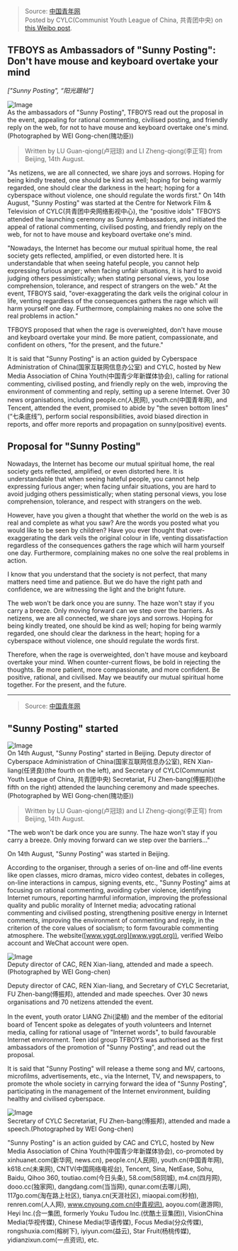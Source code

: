 > Source: [中国青年网](http://news.youth.cn/gn/201508/t20150814_7004099.htm)  
> Posted by CYLC(Communist Youth League of China, 共青团中央) on [this Weibo post]( http://weibo.com/3937348351/CvLlTD6kF).

## TFBOYS as Ambassadors of "Sunny Posting": Don't have mouse and keyboard overtake your mind
*["Sunny Posting", “阳光跟帖”]*

![Image](http://news.youth.cn/gn/201508/W020150814495697067529.jpg)  
As the ambassadors of "Sunny Posting", TFBOYS read out the proposal in the event, appealing for rational commenting, civilised posting, and friendly reply on the web, for not to have mouse and keyboard overtake one's mind. (Photographed by WEI Gong-chen(隗功臣))

> Written by LU Guan-qiong(卢冠琼) and LI Zheng-qiong(李正穹) from Beijing, 14th August.

"As netizens, we are all connected, we share joys and sorrows.
Hoping for being kindly treated, one should be kind as well;
hoping for being warmly regarded, one should clear the darkness in the heart;
hoping for a cyberspace without violence, one should regulate the words first."
On 14th August, "Sunny Posting" was started at the Centre for Network Film & Television of CYLC(共青团中央网络影视中心), the "positive idols" TFBOYS attended the launching ceremony as Sunny Ambassadors, and initiated the appeal of rational commenting, civilised posting, and friendly reply on the web, for not to have mouse and keyboard overtake one's mind.

"Nowadays, the Internet has become our mutual spiritual home, the real society gets reflected, amplified, or even distorted here.
It is understandable that when seeing hateful people, you cannot help expressing furious anger;
when facing unfair situations, it is hard to avoid judging others pessimistically;
when stating personal views, you lose comprehension, tolerance, and respect of strangers on the web."
At the event, TFBOYS said, "over-exaggerating the dark veils the original colour in life, venting regardless of the consequences gathers the rage which will harm yourself one day.
Furthermore, complaining makes no one solve the real problems in action."

TFBOYS proposed that when the rage is overweighted, don't have mouse and keyboard overtake your mind.
Be more patient, compassionate, and confident on others, "for the present, and the future."

It is said that "Sunny Posting" is an action guided by Cyberspace Administration of China(国家互联网信息办公室) and CYLC, hosted by New Media Association of China Youth(中国青少年新媒体协会), calling for rational commenting, civilised posting, and friendly reply on the web, improving the environment of commenting and reply, setting up a serene Internet.
Over 30 news organisations, including people.cn(人民网), youth.cn(中国青年网), and Tencent, attended the event, promised to abide by "the seven bottom lines"(“七条底线”), perform social responsibilities, avoid biased direction in reports, and offer more reports and propagation on sunny(positive) events.

## Proposal for "Sunny Posting"

Nowadays, the Internet has become our mutual spiritual home, the real society gets reflected, amplified, or even distorted here.
It is understandable that when seeing hateful people, you cannot help expressing furious anger;
when facing unfair situations, you are hard to avoid judging others pessimistically;
when stating personal views, you lose comprehension, tolerance, and respect with strangers on the web.

However, have you given a thought that whether the world on the web is as real and complete as what you saw?
Are the words you posted what you would like to be seen by children?
Have you ever thought that over-exaggerating the dark veils the original colour in life, venting dissatisfaction regardless of the consequences gathers the rage which will harm yourself one day.
Furthermore, complaining makes no one solve the real problems in action.

I know that you understand that the society is not perfect, that many matters need time and patience.
But we do have the right path and confidence, we are witnessing the light and the bright future.

The web won't be dark once you are sunny.
The haze won't stay if you carry a breeze.
Only moving forward can we step over the barriers.
As netizens, we are all connected, we share joys and sorrows.
Hoping for being kindly treated, one should be kind as well;
hoping for being warmly regarded, one should clear the darkness in the heart;
hoping for a cyberspace without violence, one should regulate the words first.

Therefore, when the rage is overweighted, don't have mouse and keyboard overtake your mind.
When counter-current flows, be bold in rejecting the thoughts.
Be more patient, more compassionate, and more confident.
Be positive, rational, and civilised.
May we beautify our mutual spiritual home together.
For the present, and the future.

---

> Source: [中国青年网](http://news.youth.cn/wztt/201508/t20150814_7004790.htm)

## "Sunny Posting" started

![Image](http://news.youth.cn/wztt/201508/W020150814553948075919.jpg)  
On 14th August, "Sunny Posting" started in Beijing. Deputy director of Cyberspace Administration of China(国家互联网信息办公室), REN Xian-liang(任贤良)(the fourth on the left), and Secretary of CYLC(Communist Youth League of China, 共青团中央) Secretariat, FU Zhen-bang(傅振邦)(the fifth on the right) attended the launching ceremony and made speeches. (Photographed by WEI Gong-chen(隗功臣))

> Written by LU Guan-qiong(卢冠琼) and LI Zheng-qiong(李正穹) from Beijing, 14th August.

"The web won't be dark once you are sunny.
The haze won't stay if you carry a breeze.
Only moving forward can we step over the barriers..."

On 14th August, "Sunny Posting" was started in Beijing.

According to the organiser, through a series of on-line and off-line events like open classes, micro dramas, micro video contest, debates in colleges, on-line interactions in campus, signing events, etc.,
"Sunny Posting" aims at focusing on rational commenting, avoiding cyber violence, identifying Internet rumours, reporting harmful information, improving the professional quality and public morality of Internet media;
advocating rational commenting and civilised posting, strengthening positive energy in Internet comments, improving the environment of commenting and reply, in the criterion of the core values of socialism;
to form favourable commenting atmosphere. The website([www.yggt.org](www.yggt.org)), verified Weibo account and WeChat account were open.

![Image](http://news.youth.cn/wztt/201508/W020150814604088580023.jpg)  
Deputy director of CAC, REN Xian-liang, attended and made a speech. (Photographed by WEI Gong-chen)

Deputy director of CAC, REN Xian-liang, and Secretary of CYLC Secretariat, FU Zhen-bang(傅振邦), attended and made speeches.
Over 30 news organisations and 70 netizens attended the event.

In the event, youth orator LIANG Zhi(梁植) and the member of the editorial board of Tencent spoke as delegates of youth volunteers and Internet media, calling for rational usage of "Internet words", to build favourable Internet environment.
Teen idol group TFBOYS was authorised as the first ambassadors of the promotion of "Sunny Posting", and read out the proposal.

It is said that "Sunny Posting" will release a theme song and MV, cartoons, microfilms, advertisements, etc., via the Internet, TV, and newspapers,
to promote the whole society in carrying forward the idea of "Sunny Posting", participating in the management of the Internet environment, building healthy and civilised cyberspace.

![Image](http://news.youth.cn/wztt/201508/W020150814604088629628.jpg)  
Secretary of CYLC Secretariat, FU Zhen-bang(傅振邦), attended and made a speech.(Photographed by WEI Gong-chen)

"Sunny Posting" is an action guided by CAC and CYLC, hosted by New Media Association of China Youth(中国青少年新媒体协会), co-promoted by xinhuanet.com(新华网, news.cn), people.cn(人民网), youth.cn(中国青年网), k618.cn(未来网), CNTV(中国网络电视台), Tencent, Sina, NetEase, Sohu, Baidu, Qihoo 360, toutiao.com(今日头条), 58.com(58同城), m4.cn(四月网), dooo.cc(独家网), dangdang.com(当当网), qunar.com(去哪儿网), 117go.com(淘在路上社区), tianya.cn(天涯社区), miaopai.com(秒拍), renren.com(人人网), www.cnyoung.com.cn(中青视讯), aoyou.com(遨游网), Heyi Inc.(合一集团, formerly Youku Tudou Inc.(优酷土豆集团)), VisionChina Media(华视传媒), Chinese Media(华语传媒), Focus Media(分众传媒), rongshuxia.com(榕树下), iyiyun.com(益云), Star Fruit(杨桃传媒), yidianzixun.com(一点资讯), etc.
